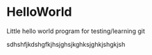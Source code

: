 # HelloWorld
Little hello world program for testing/learning git



sdhshfjkdshgfkjhsjghsjkghksjghkjshgkjsh
